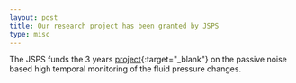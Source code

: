 ```yaml
---
layout: post
title: Our research project has been granted by JSPS
type: misc
---
```

The JSPS funds the 3 years [project](https://kaken.nii.ac.jp/en/grant/KAKENHI-PROJECT-22K14110/){:target="_blank"} on the passive noise based high temporal monitoring of the fluid pressure changes.

